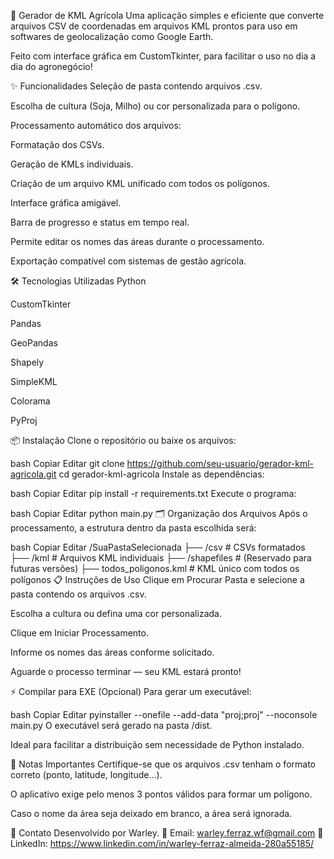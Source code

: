 🌾 Gerador de KML Agrícola
Uma aplicação simples e eficiente que converte arquivos CSV de coordenadas em arquivos KML prontos para uso em softwares de geolocalização como Google Earth.

Feito com interface gráfica em CustomTkinter, para facilitar o uso no dia a dia do agronegócio!

✨ Funcionalidades
Seleção de pasta contendo arquivos .csv.

Escolha de cultura (Soja, Milho) ou cor personalizada para o polígono.

Processamento automático dos arquivos:

Formatação dos CSVs.

Geração de KMLs individuais.

Criação de um arquivo KML unificado com todos os polígonos.

Interface gráfica amigável.

Barra de progresso e status em tempo real.

Permite editar os nomes das áreas durante o processamento.

Exportação compatível com sistemas de gestão agrícola.

🛠 Tecnologias Utilizadas
Python

CustomTkinter

Pandas

GeoPandas

Shapely

SimpleKML

Colorama

PyProj

📦 Instalação
Clone o repositório ou baixe os arquivos:

bash
Copiar
Editar
git clone https://github.com/seu-usuario/gerador-kml-agricola.git
cd gerador-kml-agricola
Instale as dependências:

bash
Copiar
Editar
pip install -r requirements.txt
Execute o programa:

bash
Copiar
Editar
python main.py
🗂 Organização dos Arquivos
Após o processamento, a estrutura dentro da pasta escolhida será:

bash
Copiar
Editar
/SuaPastaSelecionada
    ├── /csv           # CSVs formatados
    ├── /kml           # Arquivos KML individuais
    ├── /shapefiles    # (Reservado para futuras versões)
    ├── todos_poligonos.kml  # KML único com todos os polígonos
📋 Instruções de Uso
Clique em Procurar Pasta e selecione a pasta contendo os arquivos .csv.

Escolha a cultura ou defina uma cor personalizada.

Clique em Iniciar Processamento.

Informe os nomes das áreas conforme solicitado.

Aguarde o processo terminar — seu KML estará pronto!

⚡ Compilar para EXE (Opcional)
Para gerar um executável:

bash
Copiar
Editar
pyinstaller --onefile --add-data "proj;proj" --noconsole main.py
O executável será gerado na pasta /dist.

Ideal para facilitar a distribuição sem necessidade de Python instalado.

🧠 Notas Importantes
Certifique-se que os arquivos .csv tenham o formato correto (ponto, latitude, longitude...).

O aplicativo exige pelo menos 3 pontos válidos para formar um polígono.

Caso o nome da área seja deixado em branco, a área será ignorada.

💬 Contato
Desenvolvido por Warley.
📧 Email: warley.ferraz.wf@gmail.com
📍 LinkedIn: https://www.linkedin.com/in/warley-ferraz-almeida-280a55185/
